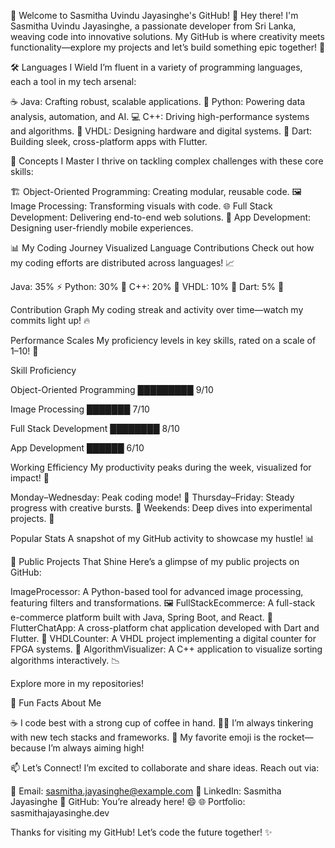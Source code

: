👋 Welcome to Sasmitha Uvindu Jayasinghe's GitHub! 🚀
Hey there! I'm Sasmitha Uvindu Jayasinghe, a passionate developer from Sri Lanka, weaving code into innovative solutions. My GitHub is where creativity meets functionality—explore my projects and let’s build something epic together! 🌟

🛠️ Languages I Wield
I’m fluent in a variety of programming languages, each a tool in my tech arsenal:

☕ Java: Crafting robust, scalable applications.
🐍 Python: Powering data analysis, automation, and AI.
💻 C++: Driving high-performance systems and algorithms.
🔌 VHDL: Designing hardware and digital systems.
🎯 Dart: Building sleek, cross-platform apps with Flutter.


🧠 Concepts I Master
I thrive on tackling complex challenges with these core skills:

🏗️ Object-Oriented Programming: Creating modular, reusable code.
🖼️ Image Processing: Transforming visuals with code.
🌐 Full Stack Development: Delivering end-to-end web solutions.
📱 App Development: Designing user-friendly mobile experiences.


📊 My Coding Journey Visualized
Language Contributions
Check out how my coding efforts are distributed across languages! 📈


Java: 35% ⚡
Python: 30% 🐍
C++: 20% 🚀
VHDL: 10% 🔌
Dart: 5% 🎯

Contribution Graph
My coding streak and activity over time—watch my commits light up! 🔥

Performance Scales
My proficiency levels in key skills, rated on a scale of 1–10! 🌟



Skill
Proficiency



Object-Oriented Programming
█████████ 9/10


Image Processing
███████ 7/10


Full Stack Development
████████ 8/10


App Development
██████ 6/10


Working Efficiency
My productivity peaks during the week, visualized for impact! 📅


Monday–Wednesday: Peak coding mode! 💪
Thursday–Friday: Steady progress with creative bursts. 🎨
Weekends: Deep dives into experimental projects. 🧪

Popular Stats
A snapshot of my GitHub activity to showcase my hustle! 📊


🚀 Public Projects That Shine
Here’s a glimpse of my public projects on GitHub:

ImageProcessor: A Python-based tool for advanced image processing, featuring filters and transformations. 🖼️
FullStackEcommerce: A full-stack e-commerce platform built with Java, Spring Boot, and React. 🛒
FlutterChatApp: A cross-platform chat application developed with Dart and Flutter. 💬
VHDLCounter: A VHDL project implementing a digital counter for FPGA systems. 🔢
AlgorithmVisualizer: A C++ application to visualize sorting algorithms interactively. 📉

Explore more in my repositories!

🌟 Fun Facts About Me

☕ I code best with a strong cup of coffee in hand.
🧑‍💻 I’m always tinkering with new tech stacks and frameworks.
🚀 My favorite emoji is the rocket—because I’m always aiming high!


📫 Let’s Connect!
I’m excited to collaborate and share ideas. Reach out via:

📧 Email: sasmitha.jayasinghe@example.com
🔗 LinkedIn: Sasmitha Jayasinghe
🐙 GitHub: You’re already here! 😄
🌐 Portfolio: sasmithajayasinghe.dev

Thanks for visiting my GitHub! Let’s code the future together! ✨
